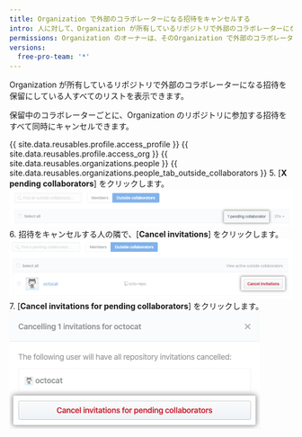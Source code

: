 ```yaml
---
title: Organization で外部のコラボレーターになる招待をキャンセルする
intro: 人に対して、Organization が所有しているリポジトリで外部のコラボレーターになる招待をすべてキャンセルすることができます。
permissions: Organization のオーナーは、そのOrganization で外部のコラボレーターになる招待をキャンセルすることができます。
versions:
  free-pro-team: '*'
---
```


Organization が所有しているリポジトリで外部のコラボレーターになる招待を保留にしている人すべてのリストを表示できます。

保留中のコラボレーターごとに、Organization のリポジトリに参加する招待をすべて同時にキャンセルできます。

{{ site.data.reusables.profile.access_profile }}
{{ site.data.reusables.profile.access_org }}
{{ site.data.reusables.organizations.people }}
{{ site.data.reusables.organizations.people_tab_outside_collaborators }}
5. [**X pending collaborators**] をクリックします。 ![[Pending collaborators] ボタン](/assets/images/help/organizations/pending-collaborator-list.png)
6. 招待をキャンセルする人の隣で、[**Cancel invitations**] をクリックします。 ![[Cancel invitation] ボタン](/assets/images/help/organizations/cancel-pending-collaborators.png)
7. [**Cancel invitations for pending collaborators**] をクリックします。 ![キャンセルの確認ボタン](/assets/images/help/organizations/confirm-cancelation-of-pending-collaborators.png)
